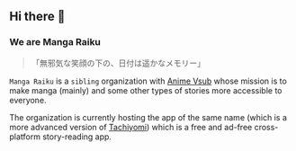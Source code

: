 ## Hi there 👋
### We are Manga Raiku
> 「無邪気な笑顔の下の、日付は遥かなメモリー」

`Manga Raiku` is a `sibling` organization with [Anime Vsub](https://github.com/anime-vsub) whose mission is to make manga (mainly) and some other types of stories more accessible to everyone.

The organization is currently hosting the app of the same name (which is a more advanced version of [Tachiyomi](https://github.com/tachiyomiorg/)) which is a free and ad-free cross-platform story-reading app.

<!--

**Here are some ideas to get you started:**

🙋‍♀️ A short introduction - what is your organization all about?
🌈 Contribution guidelines - how can the community get involved?
👩‍💻 Useful resources - where can the community find your docs? Is there anything else the community should know?
🍿 Fun facts - what does your team eat for breakfast?
🧙 Remember, you can do mighty things with the power of [Markdown](https://docs.github.com/github/writing-on-github/getting-started-with-writing-and-formatting-on-github/basic-writing-and-formatting-syntax)
-->
